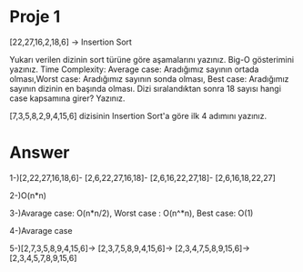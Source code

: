 # Proje 1

[22,27,16,2,18,6] -> Insertion Sort

Yukarı verilen dizinin sort türüne göre aşamalarını yazınız.
Big-O gösterimini yazınız.
Time Complexity: Average case: Aradığımız sayının ortada olması,Worst case: Aradığımız sayının sonda olması, Best case: Aradığımız sayının dizinin en başında olması.
Dizi sıralandıktan sonra 18 sayısı hangi case kapsamına girer? Yazınız.


[7,3,5,8,2,9,4,15,6] dizisinin Insertion Sort'a göre ilk 4 adımını yazınız.

# Answer

1-)[2,22,27,16,18,6]- [2,6,22,27,16,18]- [2,6,16,22,27,18]- [2,6,16,18,22,27]

2-)O(n*n)

3-)Avarage case: O(n*n/2), Worst case : O(n^*n), Best case: O(1)

4-)Avarage case

5-)[2,7,3,5,8,9,4,15,6]-> [2,3,7,5,8,9,4,15,6]-> [2,3,4,7,5,8,9,15,6]-> [2,3,4,5,7,8,9,15,6]
